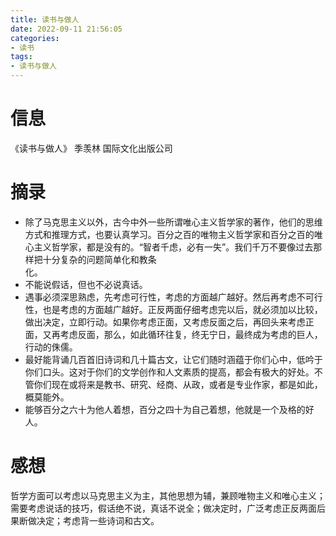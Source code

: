 ```yaml
---
title: 读书与做人
date: 2022-09-11 21:56:05
categories: 
- 读书
tags: 
- 读书与做人
---
```


# 信息

《读书与做人》 季羡林 国际文化出版公司

# 摘录

- 除了马克思主义以外，古今中外一些所谓唯心主义哲学家的著作，他们的思维方式和推理方式，也要认真学习。百分之百的唯物主义哲学家和百分之百的唯心主义哲学家，都是没有的。“智者千虑，必有一失”。我们千万不要像过去那样把十分复杂的问题简单化和教条化。                                                                             
- 不能说假话，但也不必说真话。
- 遇事必须深思熟虑，先考虑可行性，考虑的方面越广越好。然后再考虑不可行性，也是考虑的方面越广越好。正反两面仔细考虑完以后，就必须加以比较，做出决定，立即行动。如果你考虑正面，又考虑反面之后，再回头来考虑正面，又再考虑反面，那么，如此循环往复，终无宁日，最终成为考虑的巨人，行动的侏儒。
- 最好能背诵几百首旧诗词和几十篇古文，让它们随时涵蕴于你们心中，低吟于你们口头。这对于你们的文学创作和人文素质的提高，都会有极大的好处。不管你们现在或将来是教书、研究、经商、从政，或者是专业作家，都是如此，概莫能外。
- 能够百分之六十为他人着想，百分之四十为自己着想，他就是一个及格的好人。

# 感想

哲学方面可以考虑以马克思主义为主，其他思想为辅，兼顾唯物主义和唯心主义；需要考虑说话的技巧，假话绝不说，真话不说全；做决定时，广泛考虑正反两面后果断做决定；考虑背一些诗词和古文。
